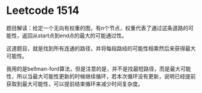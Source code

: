 # Leetcode 1514

题目解读：给定一个无向有权重的图，有n个节点，权重代表了通过这条道路的可能性，返回从start点到end点的最大的可能通过性。

这道题目，就是找到所有连通的路径，并将每段路经的可能性相乘然后来获得最大可能性。

我用的是bellman-ford算法，但是注意的是，并不是找最短路径，而是最大可能性，所以当最大可能性更新的时候继续循环，若本次循环没有更新，说明已经提前获取到最大可能性，可以提前结束循环来减少时间复杂度。